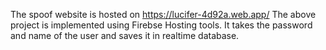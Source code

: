 The spoof website is hosted on https://lucifer-4d92a.web.app/
The above project is implemented using Firebse Hosting tools.
It takes the password and name of the user and saves it in realtime database.
